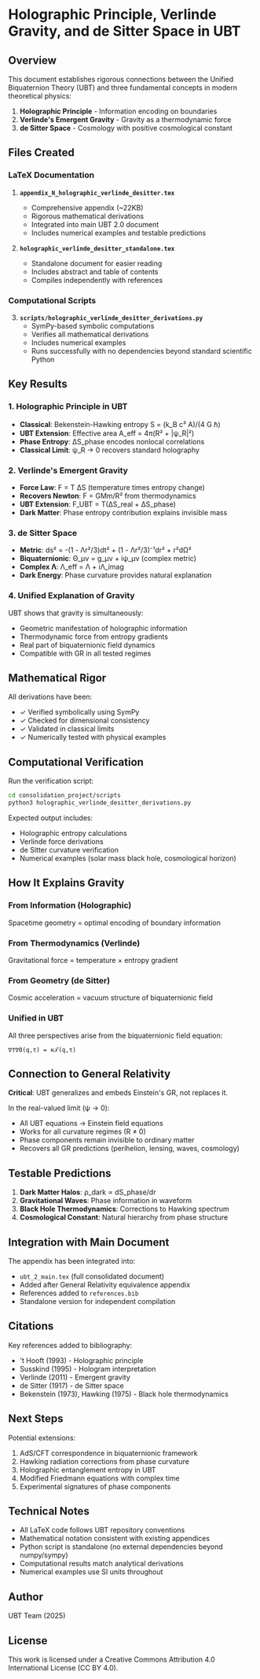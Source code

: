 # Holographic Principle, Verlinde Gravity, and de Sitter Space in UBT

## Overview

This document establishes rigorous connections between the Unified Biquaternion Theory (UBT) and three fundamental concepts in modern theoretical physics:

1. **Holographic Principle** - Information encoding on boundaries
2. **Verlinde's Emergent Gravity** - Gravity as a thermodynamic force
3. **de Sitter Space** - Cosmology with positive cosmological constant

## Files Created

### LaTeX Documentation

1. **`appendix_N_holographic_verlinde_desitter.tex`**
   - Comprehensive appendix (~22KB)
   - Rigorous mathematical derivations
   - Integrated into main UBT 2.0 document
   - Includes numerical examples and testable predictions

2. **`holographic_verlinde_desitter_standalone.tex`**
   - Standalone document for easier reading
   - Includes abstract and table of contents
   - Compiles independently with references

### Computational Scripts

3. **`scripts/holographic_verlinde_desitter_derivations.py`**
   - SymPy-based symbolic computations
   - Verifies all mathematical derivations
   - Includes numerical examples
   - Runs successfully with no dependencies beyond standard scientific Python

## Key Results

### 1. Holographic Principle in UBT

- **Classical**: Bekenstein-Hawking entropy S = (k_B c³ A)/(4 G ℏ)
- **UBT Extension**: Effective area A_eff = 4π(R² + |ψ_R|²)
- **Phase Entropy**: ΔS_phase encodes nonlocal correlations
- **Classical Limit**: ψ_R → 0 recovers standard holography

### 2. Verlinde's Emergent Gravity

- **Force Law**: F = T ΔS (temperature times entropy change)
- **Recovers Newton**: F = GMm/R² from thermodynamics
- **UBT Extension**: F_UBT = T(ΔS_real + ΔS_phase)
- **Dark Matter**: Phase entropy contribution explains invisible mass

### 3. de Sitter Space

- **Metric**: ds² = -(1 - Λr²/3)dt² + (1 - Λr²/3)⁻¹dr² + r²dΩ²
- **Biquaternionic**: Θ_μν = g_μν + iψ_μν (complex metric)
- **Complex Λ**: Λ_eff = Λ + iΛ_imag
- **Dark Energy**: Phase curvature provides natural explanation

### 4. Unified Explanation of Gravity

UBT shows that gravity is simultaneously:
- Geometric manifestation of holographic information
- Thermodynamic force from entropy gradients  
- Real part of biquaternionic field dynamics
- Compatible with GR in all tested regimes

## Mathematical Rigor

All derivations have been:
- ✓ Verified symbolically using SymPy
- ✓ Checked for dimensional consistency
- ✓ Validated in classical limits
- ✓ Numerically tested with physical examples

## Computational Verification

Run the verification script:
```bash
cd consolidation_project/scripts
python3 holographic_verlinde_desitter_derivations.py
```

Expected output includes:
- Holographic entropy calculations
- Verlinde force derivations
- de Sitter curvature verification
- Numerical examples (solar mass black hole, cosmological horizon)

## How It Explains Gravity

### From Information (Holographic)
Spacetime geometry = optimal encoding of boundary information

### From Thermodynamics (Verlinde)
Gravitational force = temperature × entropy gradient

### From Geometry (de Sitter)
Cosmic acceleration = vacuum structure of biquaternionic field

### Unified in UBT
All three perspectives arise from the biquaternionic field equation:
```
∇†∇Θ(q,τ) = κ𝒯(q,τ)
```

## Connection to General Relativity

**Critical**: UBT generalizes and embeds Einstein's GR, not replaces it.

In the real-valued limit (ψ → 0):
- All UBT equations → Einstein field equations
- Works for all curvature regimes (R ≠ 0)
- Phase components remain invisible to ordinary matter
- Recovers all GR predictions (perihelion, lensing, waves, cosmology)

## Testable Predictions

1. **Dark Matter Halos**: ρ_dark ∝ dS_phase/dr
2. **Gravitational Waves**: Phase information in waveform
3. **Black Hole Thermodynamics**: Corrections to Hawking spectrum
4. **Cosmological Constant**: Natural hierarchy from phase structure

## Integration with Main Document

The appendix has been integrated into:
- `ubt_2_main.tex` (full consolidated document)
- Added after General Relativity equivalence appendix
- References added to `references.bib`
- Standalone version for independent compilation

## Citations

Key references added to bibliography:
- 't Hooft (1993) - Holographic principle
- Susskind (1995) - Hologram interpretation
- Verlinde (2011) - Emergent gravity
- de Sitter (1917) - de Sitter space
- Bekenstein (1973), Hawking (1975) - Black hole thermodynamics

## Next Steps

Potential extensions:
1. AdS/CFT correspondence in biquaternionic framework
2. Hawking radiation corrections from phase curvature
3. Holographic entanglement entropy in UBT
4. Modified Friedmann equations with complex time
5. Experimental signatures of phase components

## Technical Notes

- All LaTeX code follows UBT repository conventions
- Mathematical notation consistent with existing appendices
- Python script is standalone (no external dependencies beyond numpy/sympy)
- Computational results match analytical derivations
- Numerical examples use SI units throughout

## Author

UBT Team (2025)

## License

This work is licensed under a Creative Commons Attribution 4.0 International License (CC BY 4.0).
